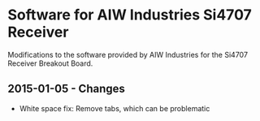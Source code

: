 # Software for AIW Industries Si4707 Receiver

Modifications to the software provided by AIW Industries for the Si4707 Receiver Breakout Board.

## 2015-01-05 - Changes
- White space fix: Remove tabs, which can be problematic
